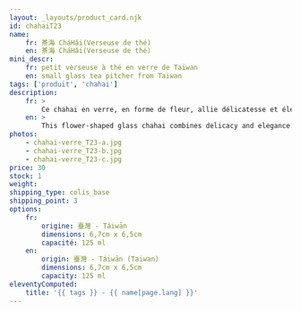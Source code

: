 ```yaml
---
layout: _layouts/product_card.njk
id: chahaiT23
name:
    fr: 茶海 CháHǎi(Verseuse de thé) 
    en: 茶海 CháHǎi(Verseuse de thé)
mini_descr:
    fr: petit verseuse à thé en verre de Taïwan
    en: small glass tea pitcher from Taiwan
tags: ['produit', 'chahai']
description: 
    fr: >
        Ce chahai en verre, en forme de fleur, allie délicatesse et élégance. Sa transparence met en valeur la couleur des infusions, tandis que son bec verseur précis assure un service parfait.<!--more--> Léger et raffiné, il ajoute une touche poétique à vos dégustations de thé.
    en: >
        This flower-shaped glass chahai combines delicacy and elegance. Its transparency highlights the color of the infusions, while its precise spout ensures perfect pouring.<!--more--> Lightweight and refined, it adds a poetic touch to your tea-tasting moments.
photos:
    - chahai-verre_T23-a.jpg
    - chahai-verre_T23-b.jpg
    - chahai-verre_T23-c.jpg
price: 30
stock: 1
weight:  
shipping_type: colis_base
shipping_point: 3
options:
    fr:
        origine: 臺灣 - Táiwān
        dimensions: 6,7cm x 6,5cm
        capacité: 125 ml
    en:
        origin: 臺灣 - Táiwān (Taiwan)
        dimensions: 6,7cm x 6,5cm
        capacity: 125 ml
eleventyComputed:
    title: '{{ tags }} - {{ name[page.lang] }}'
---
```

